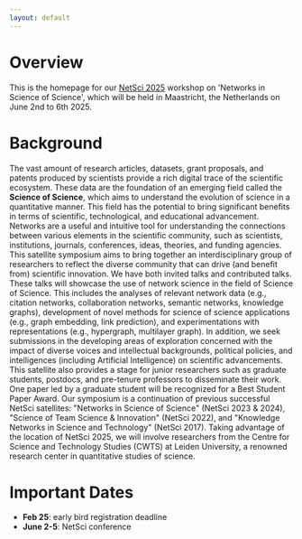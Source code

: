 ```yaml
---
layout: default
---
```


# Overview

This is the homepage for our [NetSci 2025](https://netsci2025.github.io/) workshop on 'Networks in Science of Science', which will be held in Maastricht, the Netherlands on June 2nd to 6th 2025.

# Background

The vast amount of research articles, datasets, grant proposals, and patents produced by scientists provide a rich digital trace of the scientific ecosystem. These data are the foundation of an emerging field called the **Science of Science**, which aims to understand the evolution of science in a quantitative manner. This field has the potential to bring significant benefits in terms of scientific, technological, and educational advancement. Networks are a useful and intuitive tool for understanding the connections between various elements in the scientific community, such as scientists, institutions, journals, conferences, ideas, theories, and funding agencies. 
This satellite symposium aims to bring together an interdisciplinary group of researchers to reflect the diverse community that can drive (and benefit from) scientific innovation. We have both invited talks and contributed talks. These talks will showcase the use of network science in the field of Science of Science. This includes the analyses of relevant network data (e.g., citation networks, collaboration networks, semantic networks, knowledge graphs), development of novel methods for science of science applications (e.g., graph embedding, link prediction), and experimentations with representations (e.g., hypergraph, multilayer graph). In addition, we seek submissions in the developing areas of exploration concerned with the impact of diverse voices and intellectual backgrounds, political policies, and intelligences (including Artificial Intelligence) on scientific advancements. This satellite also provides a stage for junior researchers such as graduate students, postdocs, and pre-tenure professors to disseminate their work. One paper led by a graduate student will be recognized for a Best Student Paper Award. 
Our symposium is a continuation of previous successful NetSci satellites: "Networks in Science of Science" (NetSci 2023 & 2024), "Science of Team Science & Innovation" (NetSci 2022), and "Knowledge Networks in Science and Technology" (NetSci 2017). Taking advantage of the location of NetSci 2025, we will involve researchers from the Centre for Science and Technology Studies (CWTS) at Leiden University, a renowned research center in quantitative studies of science.


# Important Dates

- **Feb 25**: early bird registration deadline
- **June 2-5**: NetSci conference
